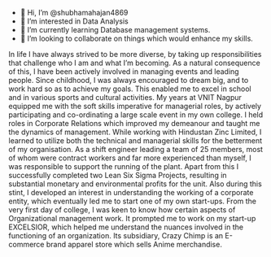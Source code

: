 - 👋 Hi, I’m @shubhamahajan4869
- 👀 I’m interested in Data Analysis
- 🌱 I’m currently learning Database management systems.
- 💞️ I’m looking to collaborate on things which would enhance my skills.

In life I have always strived to be more diverse, by taking up responsibilities that challenge who I am and what I’m becoming. As a natural consequence of this, I have been actively involved in managing events and leading people.
Since childhood, I was always encouraged to dream big, and to work hard so as to achieve my goals. This enabled me to excel in school and in various sports and cultural activities. My years at VNIT Nagpur equipped me with the soft skills imperative for managerial roles, by actively participating and co-ordinating a large scale event in my own college. I held roles in Corporate Relations which improved my demeanour and taught me the dynamics of management.
While working with Hindustan Zinc Limited, I learned to utilize both the technical and managerial skills for the betterment of my organisation. As a shift engineer leading a team of 25 members, most of whom were contract workers and far more experienced than myself, I was responsible to support the running of the plant. Apart from this I successfully completed two Lean Six Sigma Projects, resulting in substantial monetary and environmental profits for the unit. Also during this stint, I developed an interest in understanding the working of a corporate entity, which eventually led me to start one of my own start-ups.
From the very first day of college, I was keen to know how certain aspects of Organizational management work. It prompted me to work on my start-up EXCELSIOR, which helped me understand the nuances involved in the functioning of an organization. Its subsidiary, Crazy Chimp is an E-commerce brand apparel store which sells Anime merchandise.


<!---
shubhamahajan4869/shubhamahajan4869 is a ✨ special ✨ repository because its `README.md` (this file) appears on your GitHub profile.
You can click the Preview link to take a look at your changes.
--->
